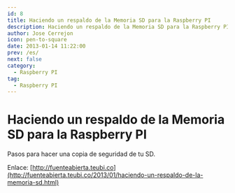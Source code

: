 ```yaml
---
id: 8
title: Haciendo un respaldo de la Memoria SD para la Raspberry PI 
description: Haciendo un respaldo de la Memoria SD para la Raspberry PI
author: Jose Cerrejon
icon: pen-to-square
date: 2013-01-14 11:22:00
prev: /es/
next: false
category:
  - Raspberry PI
tag:
  - Raspberry PI
---
```


# Haciendo un respaldo de la Memoria SD para la Raspberry PI 

Pasos para hacer una copia de seguridad de tu SD.

Enlace: [http://fuenteabierta.teubi.co](http://fuenteabierta.teubi.co/2013/01/haciendo-un-respaldo-de-la-memoria-sd.html)
